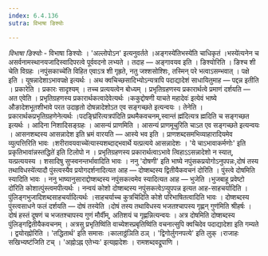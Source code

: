 ```yaml
---
index: 6.4.136
sutra: विभाषा ङिश्योः

---
```

_विभाषा ङिश्योः_ - विभाषा ङिश्योः । 'अल्लोपोऽन' इत्यनुवर्तते ।अङ्गस्ये॑तिभस्ये॑ति चाधिकृतं ।भस्ये॑त्यनेन च असर्वनामस्थानयजादिस्वादिपरत्वे पूर्ववदनो लभ्यते । तदाह — अङ्गावयव इति । ङिश्योरिति । ङिश्च शी चेति विग्रहः ।नपुंसकाच्चे॑ति विहित एवाऽत्र शी गृह्रते, नतु जश्शसोश्शिः, तस्मिन् परे भत्वाऽसम्भवात् । पक्षे इति । यूषन्नादेशाऽभावपक्षे इत्यर्थः । अथ क्वचिच्छसादिभ्योऽन्यत्रापि पदाद्यादेशं साधायितुमाह — पद्दन्न इतीति । प्रकारेति । प्रकारः सादृश्यम् । तच्च प्रत्ययत्वेन बोध्यम् । प्रभृतिग्रहणस्य प्रकारार्थत्वे प्रमाणं दर्शयति — अत एवेति । प्रभृतिग्रहणस्य प्रकारार्थकत्वादेवेत्यर्थः ।ककुद्दोषणी याचते महादेवः॑ इत्येवं भाष्ये औङादेशभूतशीभावे परत उदाहृतो दोषन्नादेशोऽत एव सङ्गच्छते इत्यन्वयः । तेनेति । प्रकारार्थकप्रभृतिग्रहणेनेत्यर्थः ।पदङ्घ्रि॑रित्यत्रप॑दिति प्रथमैकवचनम्,स्वान्तं ह्म॑दित्यत्र ह्मदिति च सङ्गच्छत इत्यर्थः । आदिना निशादिसङ्ग्रहः । आसन्यं प्राणमिति । आसन्यं प्राणमूचुरिति चाऽत एव सङ्गच्छते इत्यन्वयः । आसनशब्दस्य आसन्नादेश इति भ्रमं वारयति — आस्ये भव इति । प्राणशब्दसमभिव्याहारादियमेव व्युत्पत्तिरिति भावः ।शरीरावयवाच्चे॑त्यास्यशब्दाद्भवार्थे यत्प्रत्यये आसन्नादेशः । 'ये चाऽभावाकर्मणोः' इति प्रकृतिभावा॑न्नस्तद्धिते॑ इति टिलोपो न । प्रभृतिग्रहणस्य प्रकारार्थत्वाऽभावे त्विहाऽऽसन्नादेशो न स्यात्, यत्प्रत्ययस्य । शसादिषु सुप्स्वनन्तर्भावादिति भावः । ननु 'दोषणी' इति भाष्ये नपुंसकप्रयोगोऽनुपपन्नः,दोषं तस्य तथाविधस्ये॑त्यादौ पुंस्त्वस्यैव प्रयोगदर्शनादित्यत आह — दोष्शब्दस्य द्वितीयैकवचनं दोरिति । पुंस्त्वे दोषमिति स्यादिति भावः । ननु भाष्यानुसाराद्दोष्शब्दस्य नपुंसकत्वमेव स्यादित्यत आह — भुजेति ।भुजबाहू प्रवेष्टो दो॑रिति कोशात्पुंस्त्वमपीत्यर्थः । नन्वयं कोशो दोष्शब्दस्य नपुंसकत्वेऽप्युपपन्न इत्यत आह-साहचर्यादिति । पुंलिङ्गभुजादिशब्दसाहचर्यादित्यर्थः ।साहचर्याच्च कुत्रचि॑दिति कोशे परिभाषितत्वादिति भावः । दोष्शब्दस्य पुंस्त्वसाधने फलं दर्शयति — दोषं तस्येति ।दोषं तस्य तथाविधस्य भजतश्चापस्य गृह्णन् गुण॑मिति श्रीहर्षः । दोषं हस्तं दूषणं च भजतश्चापस्य गुणं मौर्वीम्, अतिशयं च गृह्णन्नित्यन्वयः । अत्र दोषमिति दोष्शब्दस्य पुंलिङ्गद्वितीयैकवचनम् । अत्रसु प्रभृतिष्वि॑ति वाच्येशस्प्रबृतिष्वि॑ति वचनात्सुपि क्वचिदेव पदाद्यादेशा इति गम्यते । द्वयोरह्नोरिति । 'तद्धितार्थ' इति समासः ।कालाठ्ठ॑ञिति ठञ् । 'द्विगोर्लुगनपत्ये' इति लुक् ।राजाहः सखिभ्यष्ट॑जिति टच् । 'अह्नोऽह्न एतेभ्यः' इत्यह्नादेशः । रामशब्दवद्रूपाणि ।